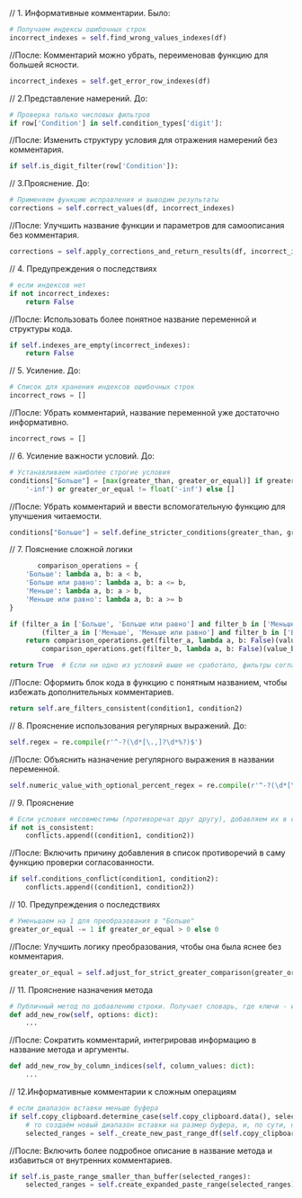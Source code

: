 // 1. Информативные комментарии. Было:

```python
# Получаем индексы ошибочных строк
incorrect_indexes = self.find_wrong_values_indexes(df)
```

//После: Комментарий можно убрать, переименовав функцию для большей ясности.

```python
incorrect_indexes = self.get_error_row_indexes(df)
```

// 2.Представление намерений. До:

```python
# Проверка только числовых фильтров
if row['Condition'] in self.condition_types['digit']:
```

//После: Изменить структуру условия для отражения намерений без комментария.

```python
if self.is_digit_filter(row['Condition']):
```

// 3.Прояснение. До:

```python
# Применяем функцию исправления и выводим результаты
corrections = self.correct_values(df, incorrect_indexes)
```

//После: Улучшить название функции и параметров для самоописания без комментария.

```python
corrections = self.apply_corrections_and_return_results(df, incorrect_indexes)
```

// 4. Предупреждения о последствиях

```python
# если индексов нет
if not incorrect_indexes:
    return False
```

//После: Использовать более понятное название переменной и структуры кода.

```python
if self.indexes_are_empty(incorrect_indexes):
    return False

```

// 5. Усиление. До:

```python
# Список для хранения индексов ошибочных строк
incorrect_rows = []
```

//После: Убрать комментарий, название переменной уже достаточно информативно.

```python
incorrect_rows = []
```

// 6. Усиление важности условий. До:

```python
# Устанавливаем наиболее строгие условия
conditions["Больше"] = [max(greater_than, greater_or_equal)] if greater_than != float(
    '-inf') or greater_or_equal != float('-inf') else []
```

//После: Убрать комментарий и ввести вспомогательную функцию для улучшения читаемости.

```python
conditions["Больше"] = self.define_stricter_conditions(greater_than, greater_or_equal)
```

// 7. Пояснение сложной логики

```python
       comparison_operations = {
    'Больше': lambda a, b: a < b,
    'Больше или равно': lambda a, b: a <= b,
    'Меньше': lambda a, b: a > b,
    'Меньше или равно': lambda a, b: a >= b
}

if (filter_a in ['Больше', 'Больше или равно'] and filter_b in ['Меньше', 'Меньше или равно']) or
        (filter_a in ['Меньше', 'Меньше или равно'] and filter_b in ['Больше', 'Больше или равно']):
    return comparison_operations.get(filter_a, lambda a, b: False)(value_a, value_b) and
        comparison_operations.get(filter_b, lambda a, b: False)(value_b, value_a)

return True  # Если ни одно из условий выше не сработало, фильтры согласованы


```

//После: Оформить блок кода в функцию с понятным названием, чтобы избежать дополнительных комментариев.

```python
return self.are_filters_consistent(condition1, condition2)
```

// 8. Прояснение использования регулярных выражений. До:

```python
self.regex = re.compile(r'^-?(\d*[\.,]?\d*%?)$')
```

//После: Объяснить назначение регулярного выражения в названии переменной.

```python
self.numeric_value_with_optional_percent_regex = re.compile(r'^-?(\d*[\.,]?\d*%?)$')
```

// 9. Прояснение

```python
# Если условия несовместимы (противоречат друг другу), добавляем их в список противоречий
if not is_consistent:
    conflicts.append((condition1, condition2))
```

//После: Включить причину добавления в список противоречий в саму функцию проверки согласованности.

```python
if self.conditions_conflict(condition1, condition2):
    conflicts.append((condition1, condition2))
```

// 10. Предупреждения о последствиях

```python
# Уменьшаем на 1 для преобразования в "Больше"
greater_or_equal -= 1 if greater_or_equal > 0 else 0
```

//После: Улучшить логику преобразования, чтобы она была яснее без комментария.

```python
greater_or_equal = self.adjust_for_strict_greater_comparison(greater_or_equal)
```

// 11. Прояснение назначения метода

```python
# Публичный метод по добавлению строки. Получает словарь, где ключи - индексы колонок, а значения - значения
def add_new_row(self, options: dict):
    ...
```

//После: Сократить комментарий, интегрировав информацию в название метода и аргументы.

```python
def add_new_row_by_column_indices(self, column_values: dict):
    ...
```

// 12.Информативные комментарии к сложным операциям

```python
# если диапазон вставки меньше буфера
if self.copy_clipboard.determine_case(self.copy_clipboard.data(), selected_ranges) == 3:
    # то создаём новый диапазон вставки на размер буфера, и, по сути, приводим к 0 случаю, когда диапазоны равны
    selected_ranges = self._create_new_past_range_df(self.copy_clipboard.increase_range(selected_ranges))
```

//После: Включить более подробное описание в название метода и избавиться от внутренних комментариев.

```python
if self.is_paste_range_smaller_than_buffer(selected_ranges):
    selected_ranges = self.create_expanded_paste_range(selected_ranges)
```